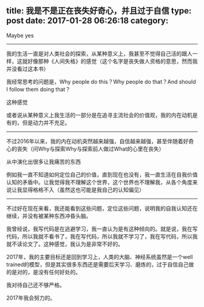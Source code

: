 title: 我是不是正在丧失好奇心，并且过于自信
type: post
date: 2017-01-28 06:26:18
category: 
---

Maybe yes

---

我的生活一直是对人类社会的探索，从某种意义上，我甚至不觉得自己活的跟人一样，这就好像那种《人间失格》的感觉（这个名字是丧失做人资格的意思，然而我并没看过这本书）

我经常思考的问题是，Why people do this？Why people do that？And should I follow them doing that？

这种感觉

或者说从某种意义上我生活的一部分是在追寻主流社会的价值观，我的内在动机是有的，但是动力并不充足。

---

不过2016年以来，我的内在动机突然越来越强，自信越来越强，甚至伴随着好奇心的丧失（问Why与探索Why与探索前人做过What的心里在丧失）

从中演化出很多让我痛苦的东西

例如我一直不知道如何定位自己的价值，直到现在也没有，我一直生活在自我价值认知的矛盾中。让我觉得我不理解这个世界，这个世界也不理解我，从各个角度来说让我显得格格不入（虽然这也可能是我自己的认知偏见）

---

不过好在现在来看，我还能看到这些问题，定位这些问题，说明我的自我认知还在继续，并没有被某种东西冲昏头脑。

我曾经说，我写代码是在逃避学习，我一直认为是有这种倾向的。就是说，我在写代码，所以我就不看书了，我在写代码，所以我就不学习了，我在写代码，所以我就不读论文了。这种感觉，我认为是非常不好的。

2017年，我的主要目标还是回到学习上，人类的大脑、神经系统虽然是一个well trained的模型，但是其实很多东西还是需要后天学习、磨炼的，过于自信自己做的是对的，是没有任何好处的。

我对待自己还不够严格。

2017年我会努力的。